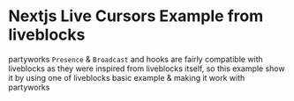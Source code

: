 # Nextjs Live Cursors Example from liveblocks

partyworks `Presence` & `Broadcast` and hooks are fairly compatible with liveblocks as they were inspired from liveblocks itself,
so this example show it by using one of liveblocks basic example & making it work with partyworks
